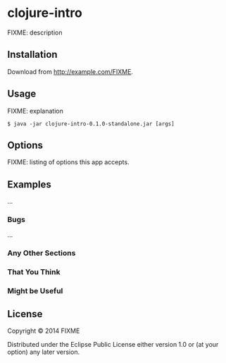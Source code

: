 # clojure-intro

FIXME: description

## Installation

Download from http://example.com/FIXME.

## Usage

FIXME: explanation

    $ java -jar clojure-intro-0.1.0-standalone.jar [args]

## Options

FIXME: listing of options this app accepts.

## Examples

...

### Bugs

...

### Any Other Sections
### That You Think
### Might be Useful

## License

Copyright © 2014 FIXME

Distributed under the Eclipse Public License either version 1.0 or (at
your option) any later version.
